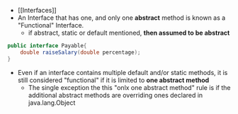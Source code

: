 - [[Interfaces]]
- An Interface that has one, and only one **abstract** method is known as a "Functional" Interface.
	- if abstract, static or default mentioned, **then assumed to be abstract**
```java
public interface Payable{
	double raiseSalary(double percentage);
}
```
- Even if an interface contains multiple default and/or static methods, it is still considered "functional" if it is limited to **one abstract method**
	- The single exception the this "onlx one abstract method" rule is if the additional abstract methods are overriding ones declared in java.lang.Object
